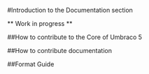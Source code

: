 #Introduction to the Documentation section

** Work in progress **

##How to contribute to the Core of Umbraco 5

##How to contribute documentation

##Format Guide